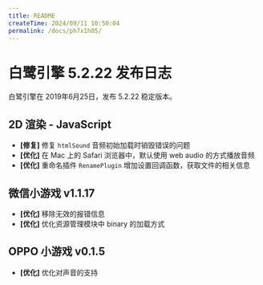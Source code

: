 ```yaml
---
title: README
createTime: 2024/09/11 10:50:04
permalink: /docs/ph7x1h05/
---
```

# 白鹭引擎 5.2.22 发布日志
白鹭引擎在 2019年6月25日，发布 5.2.22 稳定版本。

## 2D 渲染 - JavaScript
- **[修复]** 修复 `htmlSound` 音频初始加载时销毁错误的问题
- **[优化]** 在 Mac 上的 Safari 浏览器中，默认使用 web audio 的方式播放音频
- **[优化]** 重命名插件 `RenamePlugin` 增加设置回调函数，获取文件的相关信息

## 微信小游戏 v1.1.17
- **[优化]** 移除无效的报错信息
- **[优化]** 优化资源管理模块中 binary 的加载方式

## OPPO 小游戏 v0.1.5
- **[优化]** 优化对声音的支持
